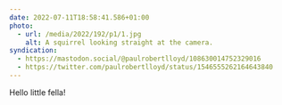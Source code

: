 ```yaml
---
date: 2022-07-11T18:58:41.586+01:00
photo:
  - url: /media/2022/192/p1/1.jpg
    alt: A squirrel looking straight at the camera.
syndication:
  - https://mastodon.social/@paulrobertlloyd/108630014752329016
  - https://twitter.com/paulrobertlloyd/status/1546555262164643840
---
```


Hello little fella!

